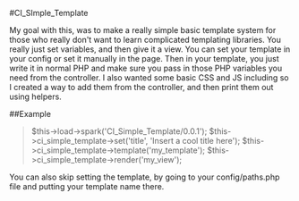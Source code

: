 #CI_SImple_Template

My goal with this, was to make a really simple basic template system for those who really don't want to learn complicated
templating libraries. You really just set variables, and then give it a view. You can set your template in your config
or set it manually in the page. Then in your template, you just write it in normal PHP and make sure you pass in those
PHP variables you need from the controller. I also wanted some basic CSS and JS including so I created a way to add
them from the controller, and then print them out using helpers.

##Example

> $this->load->spark('CI_Simple_Template/0.0.1');
> $this->ci_simple_template->set('title', 'Insert a cool title here');
> $this->ci_simple_template->template('my_template');
> $this->ci_simple_template->render('my_view');

You can also skip setting the template, by going to your config/paths.php file and putting your template name there.